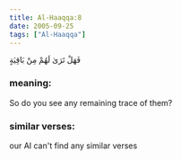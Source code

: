 ```yaml
---
title: Al-Haaqqa:8
date: 2005-09-25
tags: ["Al-Haaqqa"]
---
```

فَهَلْ تَرَىٰ لَهُمْ مِنْ بَاقِيَةٍ
### meaning: 
So do you see any remaining trace of them?
### similar verses: 

our AI can't find any similar verses




